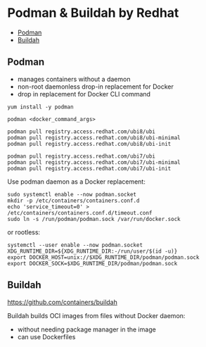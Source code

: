 # Podman & Buildah by Redhat

<!-- INDEX_START -->

- [Podman](#podman)
- [Buildah](#buildah)

<!-- INDEX_END -->

## Podman

- manages containers without a daemon
- non-root daemonless drop-in replacement for Docker
- drop in replacement for Docker CLI command

```shell
yum install -y podman
```

```shell
podman <docker_command_args>
```

```shell
podman pull registry.access.redhat.com/ubi8/ubi
podman pull registry.access.redhat.com/ubi8/ubi-minimal
podman pull registry.access.redhat.com/ubi8/ubi-init
```

```shell
podman pull registry.access.redhat.com/ubi7/ubi
podman pull registry.access.redhat.com/ubi7/ubi-minimal
podman pull registry.access.redhat.com/ubi7/ubi-init
```

Use podman daemon as a Docker replacement:

```shell
sudo systemctl enable --now podman.socket
mkdir -p /etc/containers/containers.conf.d
echo 'service_timeout=0' > /etc/containers/containers.conf.d/timeout.conf
sudo ln -s /run/podman/podman.sock /var/run/docker.sock
```

or rootless:

```shell
systemctl --user enable --now podman.socket
XDG_RUNTIME_DIR=${XDG_RUNTIME_DIR:-/run/user/$(id -u)}
export DOCKER_HOST=unix://$XDG_RUNTIME_DIR/podman/podman.sock
export DOCKER_SOCK=$XDG_RUNTIME_DIR/podman/podman.sock
```

## Buildah

<https://github.com/containers/buildah>

Buildah builds OCI images from files without Docker daemon:

- without needing package manager in the image
- can use Dockerfiles
